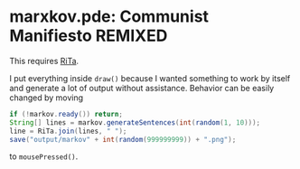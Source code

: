 # marxkov.pde: Communist Manifiesto REMIXED

This requires [RiTa](https://rednoise.org/rita/).

I put everything inside ```draw()``` because I wanted something to work by itself and generate a lot of output without assistance. Behavior can be easily changed by moving

```java
if (!markov.ready()) return;
String[] lines = markov.generateSentences(int(random(1, 10)));
line = RiTa.join(lines, " ");
save("output/markov" + int(random(999999999)) + ".png");
```

to ```mousePressed()```.
